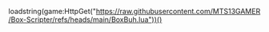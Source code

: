 loadstring(game:HttpGet("https://raw.githubusercontent.com/MTS13GAMER/Box-Scripter/refs/heads/main/BoxBuh.lua"))()
